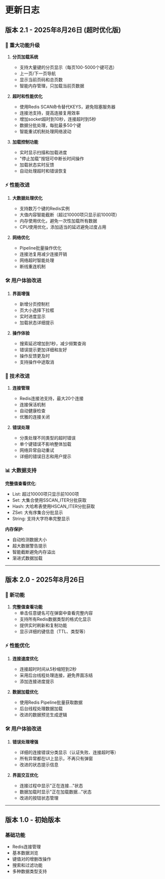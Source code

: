 # 更新日志

## 版本 2.1 - 2025年8月26日 (超时优化版)

### 🚀 重大功能升级
1. **分页加载系统**
   - 支持大量键的分页显示（每页100-5000个键可选）
   - 上一页/下一页导航
   - 显示当前页码和总页数
   - 智能内存管理，只加载当前页数据

2. **超时和性能优化**
   - 使用Redis SCAN命令替代KEYS，避免阻塞服务器
   - 连接池支持，提高连接复用效率
   - 增加socket超时到10秒，连接超时到5秒
   - 数据分批处理，每批最多50个键
   - 智能重试机制处理网络波动

3. **加载控制功能**
   - 实时显示扫描和加载进度
   - "停止加载"按钮可中断长时间操作
   - 加载状态实时反馈
   - 自动处理超时和错误恢复

### ⚡ 性能改进
1. **大数据处理优化**
   - 支持数万个键的Redis实例
   - 大值内容智能截断（超过10000项只显示前1000项）
   - 内存使用优化，避免一次性加载所有数据
   - CPU使用优化，添加适当的延迟避免过度占用

2. **网络优化**
   - Pipeline批量操作优化
   - 连接池复用减少连接开销
   - 网络超时智能处理
   - 断线重连机制

### 🛠️ 用户体验改进
1. **界面增强**
   - 新增分页控制栏
   - 页大小选择下拉框
   - 实时进度显示
   - 加载状态详细提示

2. **操作体验**
   - 搜索延迟增加到1秒，减少频繁查询
   - 错误提示更加详细和友好
   - 操作反馈更及时
   - 支持操作中途取消

### 🔧 技术改进
1. **连接管理**
   - Redis连接池支持，最大20个连接
   - 连接保活机制
   - 自动健康检查
   - 优雅的连接关闭

2. **错误处理**
   - 分类处理不同类型的超时错误
   - 单个键错误不影响整体加载
   - 网络异常自动重试
   - 详细的错误日志和用户提示

### 📊 大数据支持
**完整值查看优化**:
- List: 超过10000项只显示前1000项
- Set: 大集合使用SSCAN_ITER分批获取
- Hash: 大哈希表使用HSCAN_ITER分批获取
- ZSet: 大有序集合分批显示
- String: 支持大字符串完整显示

**内存保护**:
- 自动检测数据大小
- 超大数据警告提示
- 智能截断避免内存溢出
- 渐进式数据加载

---

## 版本 2.0 - 2025年8月26日

### 🚀 新功能
1. **完整值查看功能**
   - 单击任意键名可在弹窗中查看完整内容
   - 支持所有Redis数据类型的格式化显示
   - 提供实时刷新和复制功能
   - 显示详细的键信息（TTL、类型等）

### ⚡ 性能优化
1. **连接速度优化**
   - 连接超时时间从5秒缩短到2秒
   - 采用后台线程处理连接，避免界面冻结
   - 添加连接进度提示

2. **数据加载优化**
   - 使用Redis Pipeline批量获取数据
   - 后台线程处理数据加载
   - 改进的数据预览生成逻辑

### 🛠️ 用户体验改进
1. **错误处理增强**
   - 详细的连接错误分类显示（认证失败、连接超时等）
   - 所有异常都在UI上显示，不再只有弹窗
   - 改进的状态提示信息

2. **界面交互优化**
   - 连接过程中显示"正在连接..."状态
   - 数据加载时显示"正在加载数据..."状态
   - 改进的按钮状态管理

---

## 版本 1.0 - 初始版本

### 基础功能
- Redis连接管理
- 基本数据浏览
- 键值对的增删改操作
- 搜索和过滤功能
- 多种数据类型支持
